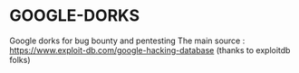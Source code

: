 # GOOGLE-DORKS
Google dorks for bug bounty and pentesting
The main source : 
https://www.exploit-db.com/google-hacking-database (thanks to exploitdb folks)
